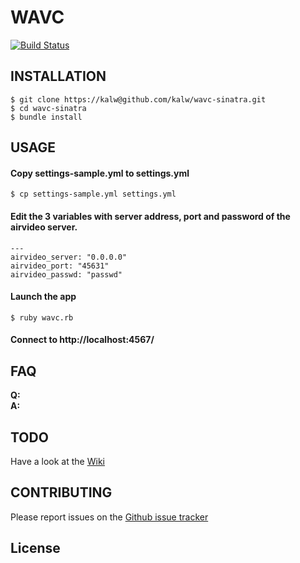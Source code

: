 # WAVC

[![Build Status](https://secure.travis-ci.org/kalw/wavc-sinatra.png?branch=master)](http://travis-ci.org/kalw/wavc-sinatra)


## INSTALLATION


	$ git clone https://kalw@github.com/kalw/wavc-sinatra.git
	$ cd wavc-sinatra
	$ bundle install


## USAGE


#### Copy settings-sample.yml to settings.yml

	$ cp settings-sample.yml settings.yml

#### Edit the 3 variables with server address, port and password of the airvideo server.

	---
	airvideo_server: "0.0.0.0"
	airvideo_port: "45631"
	airvideo_passwd: "passwd" 

#### Launch the app

	$ ruby wavc.rb

#### Connect to http://localhost:4567/

## FAQ

**Q:**   
**A:** 

## TODO

Have a look at the [Wiki](https://github.com/kalw/wavc-sinatra/wiki)

## CONTRIBUTING

Please report issues on the [Github issue
tracker](https://github.com/kalw/wavc-sinatra/issues)


## License



